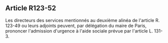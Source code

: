 ## Article R123-52

Les directeurs des services mentionnés au deuxième alinéa de l'article R. 123-49 ou leurs adjoints peuvent,
par délégation du maire de Paris, prononcer l'admission d'urgence à l'aide sociale prévue par l'article L.
131-3.

